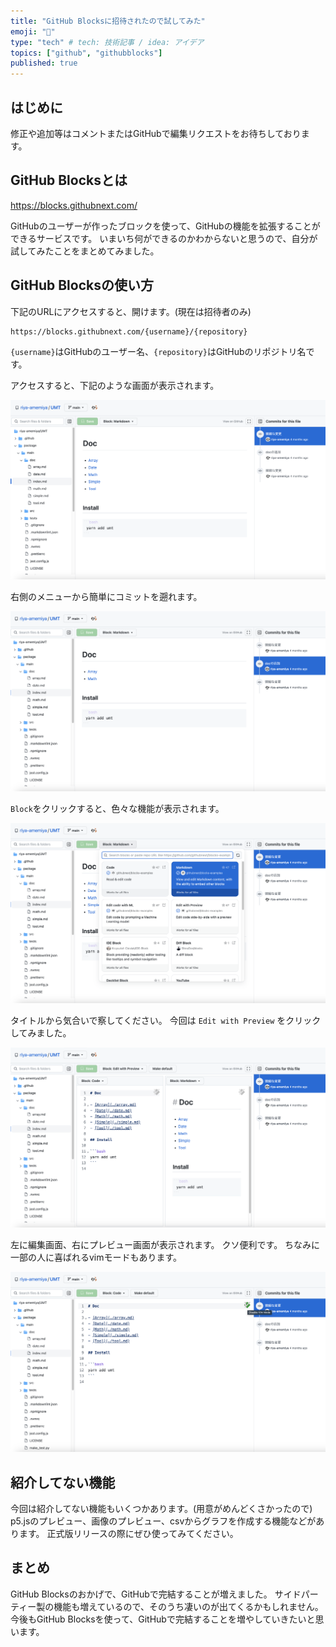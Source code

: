 ```yaml
---
title: "GitHub Blocksに招待されたので試してみた"
emoji: "📌"
type: "tech" # tech: 技術記事 / idea: アイデア
topics: ["github", "githubblocks"]
published: true
---
```


## はじめに

修正や追加等はコメントまたはGitHubで編集リクエストをお待ちしております。

## GitHub Blocksとは

https://blocks.githubnext.com/

GitHubのユーザーが作ったブロックを使って、GitHubの機能を拡張することができるサービスです。
いまいち何ができるのかわからないと思うので、自分が試してみたことをまとめてみました。

## GitHub Blocksの使い方

下記のURLにアクセスすると、開けます。(現在は招待者のみ)

```text
https://blocks.githubnext.com/{username}/{repository}
```

`{username}`はGitHubのユーザー名、`{repository}`はGitHubのリポジトリ名です。

アクセスすると、下記のような画面が表示されます。

![](/images/2aef836400523c/demo.png)

右側のメニューから簡単にコミットを遡れます。

![](/images/2aef836400523c/demo2.png)

`Block`をクリックすると、色々な機能が表示されます。

![](/images/2aef836400523c/demo3.png)

タイトルから気合いで察してください。
今回は `Edit with Preview` をクリックしてみました。

![](/images/2aef836400523c/demo4.png)

左に編集画面、右にプレビュー画面が表示されます。
クソ便利です。
ちなみに一部の人に喜ばれるvimモードもあります。

![](/images/2aef836400523c/demo5.png)

## 紹介してない機能

今回は紹介してない機能もいくつかあります。(用意がめんどくさかったので)
p5.jsのプレビュー、画像のプレビュー、csvからグラフを作成する機能などがあります。
正式版リリースの際にぜひ使ってみてください。

## まとめ

GitHub Blocksのおかげで、GitHubで完結することが増えました。
サイドパーティー製の機能も増えているので、そのうち凄いのが出てくるかもしれません。
今後もGitHub Blocksを使って、GitHubで完結することを増やしていきたいと思います。
